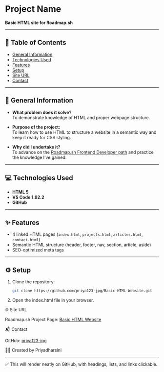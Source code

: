 # Project Name  
**Basic HTML site for Roadmap.sh**

---

## 📑 Table of Contents
- [General Information](#general-information)  
- [Technologies Used](#technologies-used)  
- [Features](#features)  
- [Setup](#setup)  
- [Site URL](#site-url)  
- [Contact](#contact)  

---

## 📝 General Information
- **What problem does it solve?**  
  To demonstrate knowledge of HTML and proper webpage structure.  

- **Purpose of the project:**  
  To learn how to use HTML to structure a website in a semantic way and keep it ready for CSS styling.  

- **Why did I undertake it?**  
  To advance on the [Roadmap.sh Frontend Developer path](https://roadmap.sh/frontend) and practice the knowledge I’ve gained.  

---

## 💻 Technologies Used
- **HTML 5**  
- **VS Code 1.92.2**  
- **GitHub**  

---

## ✨ Features
- 4 linked HTML pages (`index.html`, `projects.html`, `articles.html`, `contact.html`)  
- Semantic HTML structure (header, footer, nav, section, article, aside)  
- SEO-optimized meta tags   

---

## ⚙️ Setup
1. Clone the repository:
   ```bash
   git clone https://github.com/priya123-jpg/Basic-HTML-Website.git
2. Open the index.html file in your browser.

🌐 Site URL

Roadmap.sh Project Page: [Basic HTML Website](https://roadmap.sh/projects/basic-html-website)

📬 Contact

GitHub: [priya123-jpg](https://github.com/priya123-jpg?utm_source=chatgpt.com)

👩‍💻 Created by Priyadharsini


---

✅ This will render neatly on GitHub, with headings, lists, and links clickable.  


